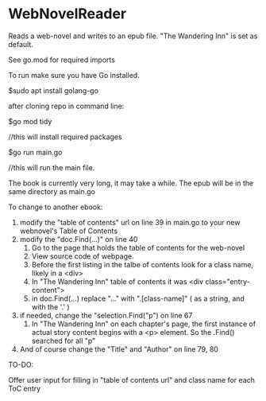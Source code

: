 # WebNovelReader
Reads a web-novel and writes to an epub file. "The Wandering Inn" is set as default.

See go.mod for required imports

To run make sure you have Go installed.

$sudo apt install golang-go

after cloning repo in command line: 

$go mod tidy

//this will install required packages

$go run main.go

//this will run the main file.

The book is currently very  long, it may take a while.
The epub will be in the same directory as main.go

To change to another ebook: 
1) modify the "table of contents" url on line 39 in main.go to your new webnovel's Table of Contents
2) modify the "doc.Find(...)" on line 40
    1. Go to the page that holds the table of contents for the web-novel
    2. View source code of webpage.
    3. Before the first listing in the talbe of contents look for a class name, likely in a \<div\>
    4. In "The Wandering Inn" table of contents it was \<div class="entry-content"\>
    5. in doc.Find(...) replace "..." with ".[class-name]" ( as a string, and with the '.' )
3) if needed, change the "selection.Find("p") on line 67
    1. In "The Wandering Inn" on each chapter's page, the first instance of actual story content begins with a \<p\> element. So the .Find() searched for all "p"
4) And of course change the "Title" and "Author" on line 79, 80

TO-DO:

Offer user input for filling in "table of contents url" and class name for each ToC entry
